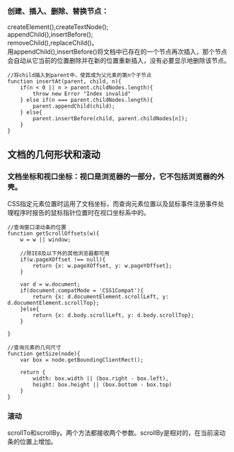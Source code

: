 ### 创建、插入、删除、替换节点：    
createElement(),createTextNode();    
appendChild(),insertBefore();    
removeChild(),replaceChild()。    
用appendChild(),insertBefore()将文档中已存在的一个节点再次插入，那个节点会自动从它当前的位置删除并在新的位置重新插入，没有必要显示地删除该节点。     
```
//将child插入到parent中，使其成为父元素的第n个子节点
function insertAt(parent, child, n){
    if(n < 0 || n > parent.childNodes.length){
        throw new Error "Index invalid"
    } else if(n === parent.childNodes.length){
        parent.appendChild(child);
    } else{
        parent.insertBefore(child, parent.childNodes[n]);
    }
}
```
## 文档的几何形状和滚动    
### 文档坐标和视口坐标：视口是浏览器的一部分，它不包括浏览器的外壳。     
CSS指定元素位置时运用了文档坐标，而查询元素位置以及鼠标事件注册事件处理程序时报告的鼠标指针位置时在视口坐标系中的。    
```
//查询窗口滚动条的位置
function getScrollOffsets(w){
    w = w || window;

    //除IE8及以下外的其他浏览器都可用
    if(w.pageXOffset !== null){
        return {x: w.pageXOffset, y: w.pageYOffset};
    }

    var d = w.document;
    if(document.compatMode = 'CSS1Compat'){
        return {x: d.documentElement.scrollLeft, y: d.documentElement.scrollTop};
    }else{
        return {x: d.body.scrollLeft, y: d.body.scrollTop};
    }

}

//查询元素的几何尺寸
function getSize(node){
    var box = node.getBoundingClientRect();

    return {
        width: box.width || (box.right - box.left),
        height: box.height || (box.bottom - box.top)
    }
}
```
    
### 滚动
scrollTo和scrollBy。两个方法都接收两个参数。scrollBy是相对的，在当前滚动条的位置上增加。      
